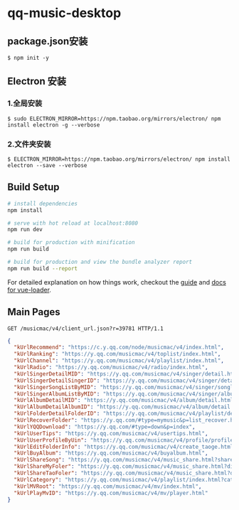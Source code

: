 # qq-music-desktop

## package.json安装
`
$ npm init -y
`
## Electron 安装
### 1.全局安装
`
$ sudo ELECTRON_MIRROR=https://npm.taobao.org/mirrors/electron/ npm install electron -g --verbose
`
### 2.文件夹安装
`
$ ELECTRON_MIRROR=https://npm.taobao.org/mirrors/electron/ npm install electron --save --verbose
`

## Build Setup

``` bash
# install dependencies
npm install

# serve with hot reload at localhost:8080
npm run dev

# build for production with minification
npm run build

# build for production and view the bundle analyzer report
npm run build --report
```

For detailed explanation on how things work, checkout the [guide](http://vuejs-templates.github.io/webpack/) and [docs for vue-loader](http://vuejs.github.io/vue-loader).

## Main Pages
`GET /musicmac/v4/client_url.json?r=39781 HTTP/1.1`

```json
{
  "kUrlRecommend": "https://c.y.qq.com/node/musicmac/v4/index.html",
  "kUrlRanking": "https://y.qq.com/musicmac/v4/toplist/index.html",
  "kUrlChannel": "https://y.qq.com/musicmac/v4/playlist/index.html",
  "kUrlRadio": "https://y.qq.com/musicmac/v4/radio/index.html",
  "kUrlSingerDetailMID": "https://y.qq.com/musicmac/v4/singer/detail.html?singermid=%@",
  "kUrlSingerDetailSingerID": "https://y.qq.com/musicmac/v4/singer/detail.html?singerid=%@",
  "kUrlSingerSongListByMID": "https://y.qq.com/musicmac/v4/singer/songlist.html?singermid=%@",
  "kUrlSingerAlbumListByMID": "https://y.qq.com/musicmac/v4/singer/albumlist.html?singermid=%@",
  "kUrlAlbumDetailMID": "https://y.qq.com/musicmac/v4/album/detail.html?albummid=%@",
  "kUrlAlbumDetailAlbumID": "https://y.qq.com/musicmac/v4/album/detail.html?albumid=%@",
  "kUrlFolderDetailFolderID": "https://y.qq.com/musicmac/v4/playlist/detail.html?id=%@",
  "kUrlRecoverFolder": "https://y.qq.com/#type=mymusic&p=list_recover.html",
  "kUrlYQQDownload": "https://y.qq.com/#type=down&p=index",
  "kUrlUserTips": "https://y.qq.com/musicmac/v4/usertips.html",
  "kUrlUserProfileByUin": "https://y.qq.com/musicmac/v4/profile/profile.html?uin=%@",
  "kUrlEditFolderInfo": "https://y.qq.com/musicmac/v4/create_taoge.html?dirid=%@",
  "kUrlBuyAlbum": "https://y.qq.com/musicmac/v4/buyalbum.html",
  "kUrlShareSong": "https://y.qq.com/musicmac/v4/music_share.html?sharetype=0&id=%@",
  "kUrlShareMyFoler": "https://y.qq.com/musicmac/v4/music_share.html?dirid=%@&sharetype=3",
  "kUrlShareTaoFoler": "https://y.qq.com/musicmac/v4/music_share.html?dirid=%@&sharetype=2",
  "kUrlCategory": "https://y.qq.com/musicmac/v4/playlist/index.html?categoryId=%@",
  "kUrlMVRoot": "https://y.qq.com/musicmac/v4/mv/index.html",
  "kUrlPlayMvID": "https://y.qq.com/musicmac/v4/mv/player.html"
}
```
